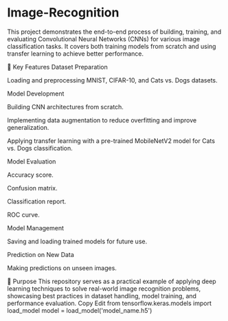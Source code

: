 # Image-Recognition
This project demonstrates the end-to-end process of building, training, and evaluating Convolutional Neural Networks (CNNs) for various image classification tasks. It covers both training models from scratch and using transfer learning to achieve better performance.

📌 Key Features
Dataset Preparation

Loading and preprocessing MNIST, CIFAR-10, and Cats vs. Dogs datasets.

Model Development

Building CNN architectures from scratch.

Implementing data augmentation to reduce overfitting and improve generalization.

Applying transfer learning with a pre-trained MobileNetV2 model for Cats vs. Dogs classification.

Model Evaluation

Accuracy score.

Confusion matrix.

Classification report.

ROC curve.

Model Management

Saving and loading trained models for future use.

Prediction on New Data

Making predictions on unseen images.

🎯 Purpose
This repository serves as a practical example of applying deep learning techniques to solve real-world image recognition problems, showcasing best practices in dataset handling, model training, and performance evaluation.
Copy
Edit
from tensorflow.keras.models import load_model
model = load_model('model_name.h5')
